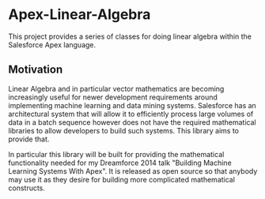 Apex-Linear-Algebra
===================

This project provides a series of classes for doing linear algebra within the Salesforce Apex language.

Motivation
----------

Linear Algebra and in particular vector mathematics are becoming increasingly useful for newer development requirements around implementing machine learning and data mining systems. Salesforce has an architectural system that will allow it to efficiently process large volumes of data in a batch sequence however does not have the required mathematical libraries to allow developers to build such systems. This library aims to provide that.

In particular this library will be built for providing the mathematical functionality needed for my Dreamforce 2014 talk "Building Machine Learning Systems With Apex". It is released as open source so that anybody may use it as they desire for building more complicated mathematical constructs.